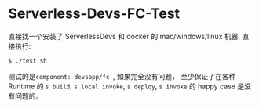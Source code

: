 # Serverless-Devs-FC-Test

直接找一个安装了 ServerlessDevs 和 docker 的 mac/windows/linux 机器, 直接执行:

```
$ ./test.sh
```

测试的是`component: devsapp/fc `, 如果完全没有问题， 至少保证了在各种 Runtime 的 `s build`,  `s local invoke`,  `s deploy`, `s invoke` 的 happy case 是没有问题的。

